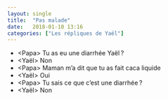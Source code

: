 ```yaml
---
layout: single
title:  "Pas malade"
date:   2018-01-10 13:16
categories: ["Les répliques de Yaël"]
---
```


-   \<Papa\> Tu as eu une diarrhée Yaël ?
-   \<Yaël\> Non
-   \<Papa\> Maman m’a dit que tu as fait caca liquide
-   \<Yaël\> Oui
-   \<Papa\> Tu sais ce que c’est une diarrhée ?
-   \<Yaël\> Non

